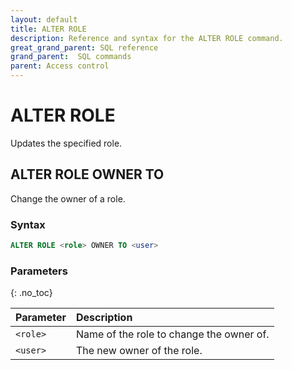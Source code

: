 ```yaml
---
layout: default
title: ALTER ROLE
description: Reference and syntax for the ALTER ROLE command.
great_grand_parent: SQL reference
grand_parent:  SQL commands
parent: Access control
---
```


# ALTER ROLE

Updates the specified role.

## ALTER ROLE OWNER TO

Change the owner of a role.

### Syntax

```sql
ALTER ROLE <role> OWNER TO <user>
```

### Parameters 
{: .no_toc}

| Parameter | Description |
| :--- | :--- |
| `<role>` | Name of the role to change the owner of. |
| `<user>` | The new owner of the role. |
```
